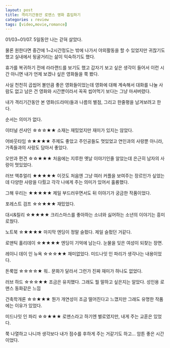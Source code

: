 ```yaml
---
layout: post
title: 격리기간동안 로맨스 영화 흡입하기
categories : review
tags: [video,movie,romance]
---
```


01/03~01/07. 5일동안 나는 갇혀 살았다.

물론 원한다면 중간에 1~2시간정도는 밖에 나가서 야외활동을 할 수 있었지만 귀찮기도 했고 실내에서 뒹굴거리는 삶이 익숙하기도 했다.

휴가를 복귀하기 전에 라라랜드를 보기도 했고 갑자기 보고 싶은 생각이 들어서 이런 시간 아니면 내가 언제 보겠나 싶은 영화들을 쭉 봤다.

사실 천천히 곱씹어 볼만큼 좋은 영화들이었는데 영화에 대해 계속해서 대화를 나눌 사람도 없고 남은 건 영화와 시간뿐이라서 꼭꼭 씹어먹기 보다는
그냥 마셔버렸다.

내가 격리기간동안 본 영화(드라마)들과 나름의 별점, 그리고 한줄평을 남겨보려고 한다.

순서는 의미가 없다.

이터널 션샤인
☆☆☆★★ 소재는 재밌었지만 재미가 있지는 않았다.

어바웃타임
☆★★★★ 주제도 좋았고 주인공들도 멋있었고 연인과의 사랑뿐 아니라, 가족들과의 사랑도 담아서 좋았다.

오만과 편견
☆☆★★★ 처음에는 지루한 옛날 이야기인줄 알았는데 은근히 남자의 사랑이 멋있었다.

러브 액츄얼리
★★★★★ 이것도 처음엔 그냥 여러 커플을 보여주는 장르인가 싶었는데 다양한 사랑을 다뤘고 각각 나에게 주는 의미가 있어서 훌륭했다.

그해 우리는
★★★★★ 제일 부드러우면서도 뒤 이야기가 궁금한 작품이었다.

포레스트 검프
☆☆★★★ 재밌었다.

대시&릴리
☆★★★★ 크리스마스를 좋아하는 소녀와 싫어하는 소년의 이야기는 흥미로웠다.

노트북
☆★★★★ 마지막 엔딩이 정말 슬펐다. 제일 슬펐던 거같다.

로맨틱 홀리데이
☆★★★★ 엔딩이 기억에 남는다. 눈물을 잊은 여성이 되찾는 장면.

레이니 데이 인 뉴욕
☆☆☆★★ 재미없었다. 미드나잇 인 파리가 생각나는 내용이었다.

돈룩업
☆☆☆☆★ 워.. 문화가 달라서 그런가 진짜 재미가 하나도 없었다.

러브 하드
☆☆☆★★ 조금은 유치했다. 그래도 뭘 말하고 싶은지는 알았다. 성인용 로맨스 동화같은 느낌

건축학개론
☆☆★★★ 뭔가 개연성이 조금 떨어진다고 느꼈지만 그래도 유명한 작품에는 이유가 있었다.

미드나잇 인 파리
☆☆★★★ 로맨스라고 하기엔 별로였지만, 내게 주는 교훈은 있었다.

쭉 나열하고 나니까 생각보다 내가 점수를 후하게 주는 거같기도 하고... 암튼 좋은 시간이었다.
